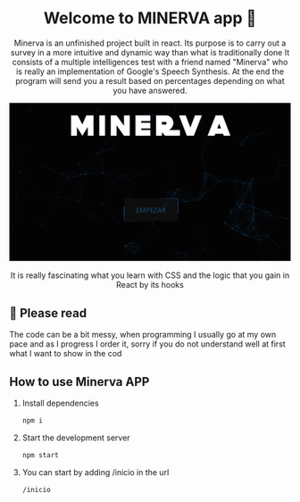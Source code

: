 <h1 align="center">
  Welcome to MINERVA app 🚀
</h1>
<p align="center">Minerva is an unfinished project built in react. Its purpose is to carry out a survey in a more intuitive and dynamic way than what is traditionally done
It consists of a multiple intelligences test with a friend named "Minerva" who is really an implementation of Google's Speech Synthesis.
At the end the program will send you a result based on percentages depending on what you have answered.
</p>
<p align="center">
  <img src="src/img/demo.png"
</p>
<p align="center">
  It is really fascinating what you learn with CSS and the logic that you gain in React by its hooks
</p>

## 🚨 Please read

The code can be a bit messy, when programming I usually go at my own pace and as I progress I order it, sorry if you do not understand well at first what I want to show in the cod

## How to use Minerva APP

1. Install dependencies

   ```sh
   npm i 
   ```

2. Start the development server

   ```sh
   npm start
   ```
3. You can start by adding /inicio in the url

   ```sh
   /inicio
   ```
